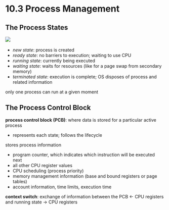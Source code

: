 # 10.3 Process Management
## The Process States

![](..\..\.pastes\2021-07-16-13-04-09.png)
- _new state_: process is created 
- _ready state_: no barriers to execution; waiting to use CPU
- _running state_: currently being executed
- _waiting state_: waits for resources (like for a page swap from secondary memory)
- _terminated state_: execution is complete; OS disposes of process and related information

only one process can run at a given moment

## The Process Control Block
**process control block (PCB)**: where data is stored for a particular active process
- represents each state; follows the lifecycle

stores process information
- program counter, which indicates which instruction will be executed next
- all other CPU register values
- CPU scheduling (process priority)
- memory management information (base and bound registers or page tables)
- account information, time limits, execution time

**context switch**: exchange of information between the PCB <- CPU registers and running state -> CPU registers


